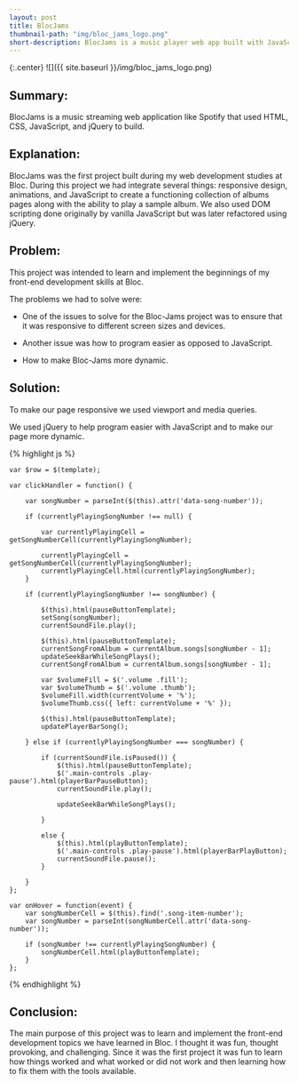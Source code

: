 ```yaml
---
layout: post
title: BlocJams
thumbnail-path: "img/bloc_jams_logo.png"
short-description: BlocJams is a music player web app built with JavaScript and jQuery.
---
```


{:.center}
![]({{ site.baseurl }}/img/bloc_jams_logo.png)

## Summary:

BlocJams is a music streaming web application like Spotify that used HTML, CSS, JavaScript, and jQuery to build.

## Explanation:

BlocJams was the first project built during my web development studies at Bloc. During this project we had integrate several things: responsive design, animations, and JavaScript to create a functioning collection of albums pages along with the ability to play a sample album. We also used DOM scripting done originally by vanilla JavaScript but was later refactored using jQuery.

## Problem:

This project was intended to learn and implement the beginnings of my front-end development skills at Bloc.

The problems we had to solve were:

* One of the issues to solve for the Bloc-Jams project was to ensure that it was responsive to different screen sizes and devices.

* Another issue was how to program easier as opposed to JavaScript.

* How to make Bloc-Jams more dynamic.

## Solution:

To make our page responsive we used viewport and media queries.

We used jQuery to help program easier with JavaScript and to make our page more dynamic.

{% highlight js %}


    var $row = $(template);

    var clickHandler = function() {

        var songNumber = parseInt($(this).attr('data-song-number'));

        if (currentlyPlayingSongNumber !== null) {

            var currentlyPlayingCell = getSongNumberCell(currentlyPlayingSongNumber);

            currentlyPlayingCell = getSongNumberCell(currentlyPlayingSongNumber);
            currentlyPlayingCell.html(currentlyPlayingSongNumber);
        }

        if (currentlyPlayingSongNumber !== songNumber) {

            $(this).html(pauseButtonTemplate);
            setSong(songNumber);
            currentSoundFile.play();

            $(this).html(pauseButtonTemplate);
            currentSongFromAlbum = currentAlbum.songs[songNumber - 1];
            updateSeekBarWhileSongPlays();
            currentSongFromAlbum = currentAlbum.songs[songNumber - 1];

            var $volumeFill = $('.volume .fill');
            var $volumeThumb = $('.volume .thumb');
            $volumeFill.width(currentVolume + '%');
            $volumeThumb.css({ left: currentVolume + '%' });

            $(this).html(pauseButtonTemplate);
            updatePlayerBarSong();

        } else if (currentlyPlayingSongNumber === songNumber) {

            if (currentSoundFile.isPaused()) {
                $(this).html(pauseButtonTemplate);
                $('.main-controls .play-pause').html(playerBarPauseButton);
                currentSoundFile.play();

                updateSeekBarWhileSongPlays();

            }

            else {
                $(this).html(playButtonTemplate);
                $('.main-controls .play-pause').html(playerBarPlayButton);
                currentSoundFile.pause();
            }

        }
    };

    var onHover = function(event) {
        var songNumberCell = $(this).find('.song-item-number');
        var songNumber = parseInt(songNumberCell.attr('data-song-number'));

        if (songNumber !== currentlyPlayingSongNumber) {
            songNumberCell.html(playButtonTemplate);
        }
    };
{% endhighlight %}

## Conclusion:

The main purpose of this project was to learn and implement the front-end development topics we have learned in Bloc. I thought it was fun, thought provoking, and challenging. Since it was the first project it was fun to learn how things worked and what worked or did not work and then learning how to fix them with the tools available.
